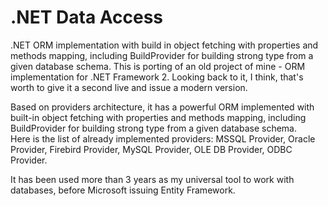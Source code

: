 # .NET Data Access

.NET ORM implementation with build in object fetching with properties and methods mapping, including BuildProvider for building strong type from a given database schema.
This is porting of an old project of mine - ORM implementation for .NET Framework 2. Looking back to it, I think, that's worth to give it a second live and issue a modern version.

Based on providers architecture, it has a powerful ORM implemented with built-in object fetching with properties and methods mapping, including BuildProvider for building strong type from a given database schema.  
Here is the list of already implemented providers: MSSQL Provider, Oracle Provider, Firebird Provider, MySQL Provider, OLE DB Provider, ODBC Provider.

It has been used more than 3 years as my universal tool to work with databases, before Microsoft issuing Entity Framework.
